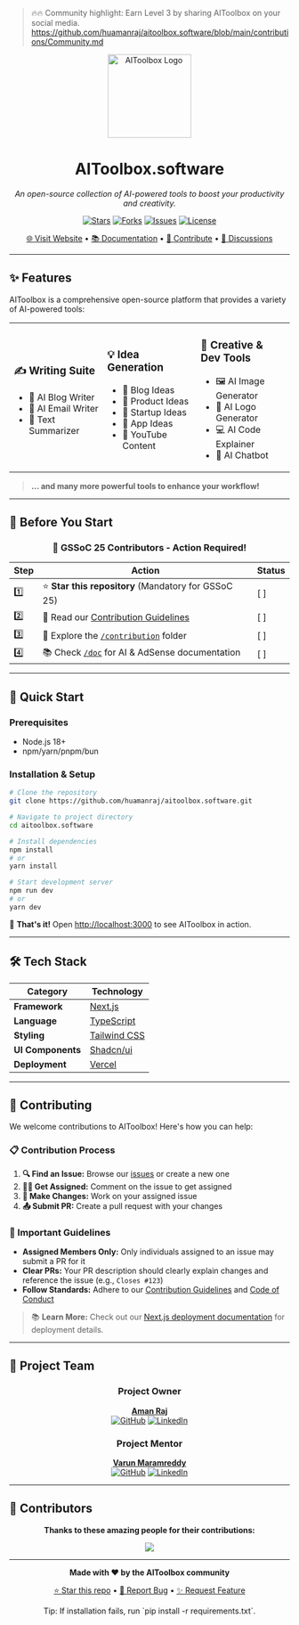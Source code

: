 > 🔥🔥 Community highlight: Earn Level 3 by sharing AIToolbox on your social media.
> https://github.com/huamanraj/aitoolbox.software/blob/main/contributions/Community.md

<div align="center">
  <a href="https://aitoolbox.software/">
    <img src="public/logo.png" alt="AIToolbox Logo" width="150" />
  </a>
  <h1> AIToolbox.software</h1>
  <p><em>An open-source collection of AI-powered tools to boost your productivity and creativity.</em></p>
  
  [![Stars](https://img.shields.io/github/stars/huamanraj/aitoolbox.software?style=for-the-badge&logo=github)](https://github.com/huamanraj/aitoolbox.software/stargazers)
  [![Forks](https://img.shields.io/github/forks/huamanraj/aitoolbox.software?style=for-the-badge&logo=github)](https://github.com/huamanraj/aitoolbox.software/network/members)
  [![Issues](https://img.shields.io/github/issues/huamanraj/aitoolbox.software?style=for-the-badge&logo=github)](https://github.com/huamanraj/aitoolbox.software/issues)
  [![License](https://img.shields.io/github/license/huamanraj/aitoolbox.software?style=for-the-badge)](https://github.com/huamanraj/aitoolbox.software/blob/main/LICENSE)
  
  [🌐 Visit Website](https://aitoolbox.software) • [📚 Documentation](./doc) • [🤝 Contribute](./contribution) • [💬 Discussions](https://github.com/huamanraj/aitoolbox.software/discussions)
</div>

---

## ✨ Features

AIToolbox is a comprehensive open-source platform that provides a variety of AI-powered tools:

<table>
<tr>
<td width="33%">

### ✍️ **Writing Suite**
- 📝 AI Blog Writer
- 📧 AI Email Writer  
- 📄 Text Summarizer

</td>
<td width="33%">

### 💡 **Idea Generation**
- 📖 Blog Ideas
- 🚀 Product Ideas
- 🏢 Startup Ideas
- 📱 App Ideas
- 🎥 YouTube Content

</td>
<td width="33%">

### 🎨 **Creative & Dev Tools**
- 🖼️ AI Image Generator
- 🎨 AI Logo Generator
- 💻 AI Code Explainer
- 🤖 AI Chatbot

</td>
</tr>
</table>

> **... and many more powerful tools to enhance your workflow!**

---

## 🚨 Before You Start

<div align="center">
  
  ### 🌟 **GSSoC 25 Contributors - Action Required!**
  
</div>

| Step | Action | Status |
|------|--------|--------|
| 1️⃣ | ⭐ **Star this repository** (Mandatory for GSSoC 25) | [ ] |
| 2️⃣ | 📖 Read our [Contribution Guidelines](./contribution/CONTRIBUTING.md) | [ ] |
| 3️⃣ | 📂 Explore the [`/contribution`](./contribution) folder | [ ] |
| 4️⃣ | 📚 Check [`/doc`](./doc) for AI & AdSense documentation | [ ] |

---

## 🚀 Quick Start

### Prerequisites
- Node.js 18+ 
- npm/yarn/pnpm/bun

### Installation & Setup

```bash
# Clone the repository
git clone https://github.com/huamanraj/aitoolbox.software.git

# Navigate to project directory
cd aitoolbox.software

# Install dependencies
npm install
# or
yarn install

# Start development server
npm run dev
# or
yarn dev
```

🎉 **That's it!** Open [http://localhost:3000](http://localhost:3000) to see AIToolbox in action.

---

## 🛠️ Tech Stack

<div align="center">

| Category | Technology |
|----------|------------|
| **Framework** | [Next.js](https://nextjs.org/) |
| **Language** | [TypeScript](https://www.typescriptlang.org/) |
| **Styling** | [Tailwind CSS](https://tailwindcss.com/) |
| **UI Components** | [Shadcn/ui](https://ui.shadcn.com/) |
| **Deployment** | [Vercel](https://vercel.com) |

</div>

---

## 🤝 Contributing

We welcome contributions to AIToolbox! Here's how you can help:

### 📋 Contribution Process

1. **🔍 Find an Issue:** Browse our [issues](https://github.com/huamanraj/aitoolbox.software/issues) or create a new one
2. **🙋‍♀️ Get Assigned:** Comment on the issue to get assigned
3. **🔧 Make Changes:** Work on your assigned issue
4. **📤 Submit PR:** Create a pull request with your changes

### 📖 Important Guidelines

- **Assigned Members Only:** Only individuals assigned to an issue may submit a PR for it
- **Clear PRs:** Your PR description should clearly explain changes and reference the issue (e.g., `Closes #123`)
- **Follow Standards:** Adhere to our [Contribution Guidelines](./contribution/CONTRIBUTING.md) and [Code of Conduct](./contribution/CODE_OF_CONDUCT.md)

> 📚 **Learn More:** Check out our [Next.js deployment documentation](https://nextjs.org/docs/app/building-your-application/deploying) for deployment details.

---

## 👑 Project Team

<div align="center">

### Project Owner
**[Aman Raj](https://amanraj.me)**  
[![GitHub](https://img.shields.io/badge/GitHub-huamanraj-black?style=flat-square&logo=github)](https://github.com/huamanraj) [![LinkedIn](https://img.shields.io/badge/LinkedIn-Connect-blue?style=flat-square&logo=linkedin)](https://www.linkedin.com/in/huamanraj/)

### Project Mentor  
**[Varun Maramreddy](https://www.linkedin.com/in/varunmaramreddy/)**  
[![GitHub](https://img.shields.io/badge/GitHub-DrMyth-black?style=flat-square&logo=github)](https://github.com/DrMyth) [![LinkedIn](https://img.shields.io/badge/LinkedIn-Connect-blue?style=flat-square&logo=linkedin)](https://www.linkedin.com/in/varunmaramreddy/)

</div>

---

## 👥 Contributors

<div align="center">
  
**Thanks to these amazing people for their contributions:**

<a href="https://github.com/huamanraj/aitoolbox.software/graphs/contributors">
  <img src="https://contrib.rocks/image?repo=huamanraj/aitoolbox.software" />
</a>


---

<div align="center">
  
**Made with ❤️ by the AIToolbox community**

[⭐ Star this repo](https://github.com/huamanraj/aitoolbox.software) • [🐛 Report Bug](https://github.com/huamanraj/aitoolbox.software/issues/new?template=bug_report.yml) • [✨ Request Feature](https://github.com/huamanraj/aitoolbox.software/issues/new?template=feature_request.yml)

</div>
Tip: If installation fails, run `pip install -r requirements.txt`.

